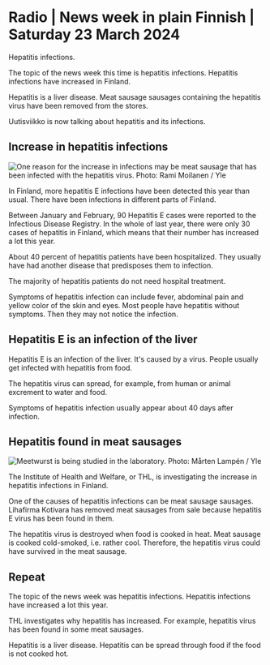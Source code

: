 # Radio \| News week in plain Finnish \| Saturday 23 March 2024

Hepatitis infections.

The topic of the news week this time is hepatitis infections. Hepatitis infections have increased in Finland.

Hepatitis is a liver disease. Meat sausage sausages containing the hepatitis virus have been removed from the stores.

Uutisviikko is now talking about hepatitis and its infections.

## Increase in hepatitis infections

![One reason for the increase in infections may be meat sausage that has been infected with the hepatitis virus. Photo: Rami Moilanen / Yle](https://images.cdn.yle.fi/image/upload/c_crop,h_2653,w_4722,x_0,y_0/ar_1.7777777777777777,c_fill,g_faces,h_431,w_767/dpr_1.0/q_auto:eco/f_auto/fl_lossy/v1710411708/39-125753965f2cd3be2140)

In Finland, more hepatitis E infections have been detected this year than usual. There have been infections in different parts of Finland.

Between January and February, 90 Hepatitis E cases were reported to the Infectious Disease Registry. In the whole of last year, there were only 30 cases of hepatitis in Finland, which means that their number has increased a lot this year.

About 40 percent of hepatitis patients have been hospitalized. They usually have had another disease that predisposes them to infection.

The majority of hepatitis patients do not need hospital treatment.

Symptoms of hepatitis infection can include fever, abdominal pain and yellow color of the skin and eyes. Most people have hepatitis without symptoms. Then they may not notice the infection.

## Hepatitis E is an infection of the liver

Hepatitis E is an infection of the liver. It's caused by a virus. People usually get infected with hepatitis from food.

The hepatitis virus can spread, for example, from human or animal excrement to water and food.

Symptoms of hepatitis infection usually appear about 40 days after infection.

## Hepatitis found in meat sausages

![Meetwurst is being studied in the laboratory. Photo: Mårten Lampén / Yle](https://images.cdn.yle.fi/image/upload/c_crop,h_2250,w_4000,x_0,y_814/ar_1.7777777777777777,c_fill,g_faces,h_431,w_767/dpr_1.0/q_auto:eco/f_auto/fl_lossy/v1710511303/39-125826365f451bdb7786)

The Institute of Health and Welfare, or THL, is investigating the increase in hepatitis infections in Finland.

One of the causes of hepatitis infections can be meat sausage sausages. Lihafirma Kotivara has removed meat sausages from sale because hepatitis E virus has been found in them.

The hepatitis virus is destroyed when food is cooked in heat. Meat sausage is cooked cold-smoked, i.e. rather cool. Therefore, the hepatitis virus could have survived in the meat sausage.

## Repeat

The topic of the news week was hepatitis infections. Hepatitis infections have increased a lot this year.

THL investigates why hepatitis has increased. For example, hepatitis virus has been found in some meat sausages.

Hepatitis is a liver disease. Hepatitis can be spread through food if the food is not cooked hot.
